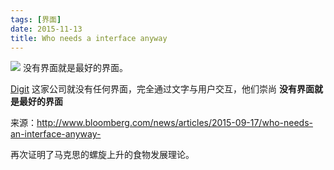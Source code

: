 ```yaml
---
tags: [界面]
date: 2015-11-13
title: Who needs a interface anyway
---
```


![](http://assets.bwbx.io/images/iNxrjqVoJHTU/v1/1200x-1.jpg)
没有界面就是最好的界面。

[Digit](https://digit.co) 这家公司就没有任何界面，完全通过文字与用户交互，他们崇尚 **没有界面就是最好的界面**

来源：http://www.bloomberg.com/news/articles/2015-09-17/who-needs-an-interface-anyway-

再次证明了马克思的螺旋上升的食物发展理论。